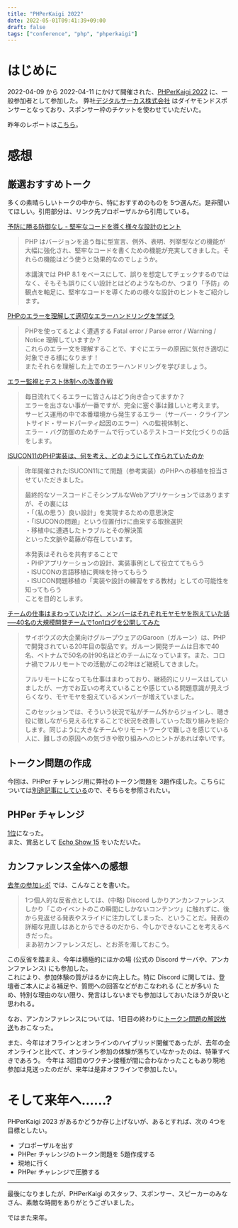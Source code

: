 ```yaml
---
title: "PHPerKaigi 2022"
date: 2022-05-01T09:41:39+09:00
draft: false
tags: ["conference", "php", "phperkaigi"]
---
```


# はじめに

2022-04-09 から 2022-04-11 にかけて開催された、[PHPerKaigi 2022](https://phperkaigi.jp/2022/) に、一般参加者として参加した。
弊社[デジタルサーカス株式会社](https://www.dgcircus.com/) はダイヤモンドスポンサーとなっており、スポンサー枠のチケットを使わせていただいた。

昨年のレポートは[こちら](/posts/2021-03-30/phperkaigi-2021)。



# 感想

## 厳選おすすめトーク

多くの素晴らしいトークの中から、特におすすめのものを 5つ選んだ。是非聞いてほしい。引用部分は、リンク先プロポーザルから引用している。

[予防に勝る防御なし - 堅牢なコードを導く様々な設計のヒント](https://fortee.jp/phperkaigi-2022/proposal/ef8cf4ed-63fe-42f8-8145-b3e70054458b)

> PHP はバージョンを追う毎に型宣言、例外、表明、列挙型などの機能が大幅に強化され、堅牢なコードを書くための機能が充実してきました。それらの機能はどう使うと効果的なのでしょうか。
>
> 本講演では PHP 8.1 をベースにして、誤りを想定してチェックするのではなく、そもそも誤りにくい設計とはどのようなものか、つまり「予防」の観点を軸足に、堅牢なコードを導くための様々な設計のヒントをご紹介します。

[PHPのエラーを理解して適切なエラーハンドリングを学ぼう](https://fortee.jp/phperkaigi-2022/proposal/db00d49e-0dd6-453f-b54b-f731d112f10e)

> PHPを使ってるとよく遭遇する Fatal error / Parse error / Warning / Notice 理解していますか？  
> これらのエラー文を理解することで、すぐにエラーの原因に気付き適切に対象できる様になります！  
> またそれらを理解した上でのエラーハンドリングを学びましょう。

[エラー監視とテスト体制への改善作戦](https://fortee.jp/phperkaigi-2022/proposal/4a7e3ded-9134-4919-955c-ec7bf4491c0d)

> 毎日流れてくるエラーに皆さんはどう向き合ってますか？  
> エラーを出さない事が一番ですが、完全に塞ぐ事は難しいと考えます。  
> サービス運用の中で本番環境から発生するエラー（サーバー・クライアントサイド・サードパーティ起因のエラー）への監視体制と、  
> エラー・バグ防御のためチームで行っているテストコード文化づくりの話をします。

[ISUCON11のPHP実装は、何を考え、どのようにして作られていたのか](https://fortee.jp/phperkaigi-2022/proposal/6f47daf8-c78f-4fb1-9b99-e9656e6fe7f7)

> 昨年開催されたISUCON11にて問題（参考実装）のPHPへの移植を担当させていただきました。
> 
> 最終的なソースコードこそシンプルなWebアプリケーションではありますが、その裏には  
> ・「（私の思う）良い設計」を実現するための意思決定  
> ・「ISUCONの問題」という位置付けに由来する取捨選択  
> ・移植中に遭遇したトラブルとその解決策  
> といった文脈や葛藤が存在しています。
> 
> 本発表はそれらを共有することで  
> ・PHPアプリケーションの設計、実装事例として役立ててもらう  
> ・ISUCONの言語移植に興味を持ってもらう  
> ・ISUCON問題移植の「実装や設計の練習をする教材」としての可能性を知ってもらう  
> ことを目的とします。

[チームの仕事はまわっていたけど、メンバーはそれぞれモヤモヤを抱えていた話──40名の大規模開発チームで1on1ログを公開してみた](https://fortee.jp/phperkaigi-2022/proposal/5a260e4e-542d-4d82-849d-ef3d6cb7c854)

> サイボウズの大企業向けグループウェアのGaroon（ガルーン）は、PHPで開発されている20年目の製品です。ガルーン開発チームは日本で40名、ベトナムで50名の計90名ほどのチームになっています。また、コロナ禍でフルリモートでの活動がこの2年ほど継続してきました。
> 
> フルリモートになっても仕事はまわっており、継続的にリリースはしていましたが、一方でお互いの考えていることや感じている問題意識が見えづらくなり、モヤモヤを抱えているメンバーが増えていました。
> 
> このセッションでは、そういう状況で私がチーム外からジョインし、聴き役に徹しながら見える化することで状況を改善していった取り組みを紹介します。同じように大きなチームやリモートワークで難しさを感じている人に、難しさの原因への気づきや取り組みへのヒントがあれば幸いです。



## トークン問題の作成

今回は、PHPer チャレンジ用に弊社のトークン問題を 3題作成した。こちらについては[別途記事にしている](/posts/2022-04-09/phperkaigi-2022-tokens)ので、そちらを参照されたい。



## PHPer チャレンジ

[1位](https://fortee.jp/phperkaigi-2022/challenge)になった。  
また、賞品として [Echo Show 15](https://www.amazon.co.jp/dp/B08MQNJC9Z) をいただいた。



## カンファレンス全体への感想

[去年の参加レポ](/posts/2021-03-30/phperkaigi-2021) では、こんなことを書いた。

> 1つ個人的な反省点としては、(中略) Discord しかりアンカンファレンスしかり「このイベントのこの瞬間にしかないコンテンツ」に触れずに、後から見返せる発表やスライドに注力してしまった、ということだ。発表の詳細な見直しはあとからできるのだから、今しかできないことを考えるべきだった。  
> まあ初カンファレンスだし、とお茶を濁しておこう。

この反省を踏まえ、今年は積極的にほかの場 (公式の Discord サーバや、アンカンファレンス) にも参加した。  
これにより、参加体験の質がはるかに向上した。特に Discord に関しては、登壇者ご本人による補足や、質問への回答などがおこなわれる (ことが多い) ため、特別な理由のない限り、発言はしないまでも参加はしておいたほうが良いと思われる。

なお、アンカンファレンスについては、1日目の終わりに[トークン問題の解説放送](https://fortee.jp/phperkaigi-2022/unconference/view/d332797a-8921-4706-a7e2-ee72640c9b5e)もおこなった。

また、今年はオフラインとオンラインのハイブリッド開催であったが、去年の全オンラインと比べて、オンライン参加の体験が落ちていなかったのは、特筆すべきであろう。
今年は 3回目のワクチン接種が間に合わなかったこともあり現地参加は見送ったのだが、来年は是非オフラインで参加したい。



# そして来年へ……?

PHPerKaigi 2023 があるかどうか存じ上げないが、あるとすれば、次の 4つを目標としたい。

* プロポーザルを出す
* PHPer チャレンジのトークン問題を 5題作成する
* 現地に行く
* PHPer チャレンジで圧勝する

--------------------------------------------------------------------------------

最後になりましたが、PHPerKaigi のスタッフ、スポンサー、スピーカーのみなさん、素敵な時間をありがとうございました。

ではまた来年。
